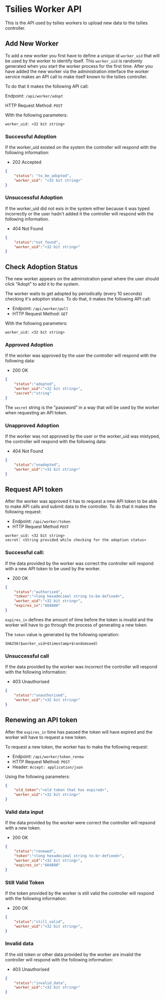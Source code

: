 # Tsilies Worker API

This is the API used by tsilies workers to upload new data to the tsilies controller.

## Add New Worker
To add a new worker you first have to define a unique id `worker_uid` that will be used by the worker to identify itself. This `worker_uid` is randomly generated when you start the worker process for the first time. After you have added the new worker via the administration interface the worker service makes an API call to make itself known to the tsilies controller. 

To do that it makes the following API call: 

Endpoint: `/api/worker/adopt`

HTTP Request Method: `POST`

WIth the following parameters:

```http
worker_uid: <32 bit string>
```

### Successful Adoption
If the worker_uid existed on the system the controller will respond with the following information:

 - 202 Accepted

```json
{
    "status": "to_be_adopted",
    "worker_uid": "<32 bit string>"
}
```

### Unsuccessful Adoption
If the worker_uid did not exis in the system either because it was typed incorrectly or the user hadn't added it the controller will respond with the following information.

 - 404 Not Found

```json
{
    "status":"not_found",
    "worker_uid":"<32 bit string>"
}
```

## Check Adoption Status

The new worker appears on the administration panel where the user should click "Adopt" to add it to the system.

The worker waits to get adopted by periodically (every 10 seconds) checking it's adoption status. 
To do that, it makes the following API call:

 - Endpoint: `/api/worker/poll`
 - HTTP Request Method: `GET`

With the following parameters:

```http
worker_uid: <32 bit string>
```

### Approved Adoption

If the worker was approved by the user the controller will respond with the following data:

 - 200 OK

```json
{
    "status":"adopted",
    "worker_uid":"<32 bit string>",
    "secret":"string"
}
```
The `secret` string is the "password" in a way that will be used by the worker when requesting an API token.

### Unapproved Adoption

If the worker was not approved by the user or the worker_uid was mistyped, the controller will respond with the following data:

 - 404 Not Found

```json
{
    "status":"unadopted",
    "worker_uid":"<32 bit string>"
}
```

## Request API token

After the worker was approved it has to request a new API token to be able to make API calls and submit data to the controller. To do that it makes the following request:

 - Endpoint: `/api/worker/token`
 - HTTP Request Method `POST`

```http
worker_uid: <32 bit string>
secret: <String provided while checking for the adoption status>
```
### Successful call:
If the data provided by the worker was correct the controller will respond with a new API token to be used by the worker.

 - 200 OK

```json
{
    "status":"authorised",
    "token":"<long hexadecimal string to-be-defined>",
    "worker_uid":"<32 bit string>",
    "expires_in":"604800"
}
```
`expires_in` defines the amount of time before the token is invalid and the worker will have to go through the process of generating a new token.

The `token` value is generated by the following operation: 

`SHA256($worker_uid+$timestamp+$randomseed)`

### Unsuccessful call
If the data provided by the worker was incorrect the controller will respond with the following information:

 - 403 Unauthorised

```json
{
    "status":"unauthorised",
    "worker_uid":"<32 bit string>"
}
```
## Renewing an API token
After the `expires_in` time has passed the token will have expired and the worker will have to request a new token.

To request a new token, the worker has to make the following request:

 - Endpoint: `/api/worker/token_renew`
 - HTTP Request Method: `POST`
 - Header: `Accept: application/json`
  
Using the following parameters:
```json
{
    "old_token":"<old token that has expired>",
    "worker_uid":"<32 bit string>"
}
```

### Valid data input

If the data provided by the worker were correct the controller will repsond with a new token.

 - 200 OK

```json
{
    "status":"renewed",
    "token":"<long hexadecimal string to-br-defined>",
    "worker_uid":"<32 bit string>",
    "expires_in":"604800"
}
```

### Still Valid Token

If the token provided by the worker is still valid the controller will respond with the following information:

 - 200 OK

```json
{
    "status":"still_valid",
    "worker_uid":"<32 bit string>",
}
```

### Invalid data

If the old token or other data provided by the worker are invalid the controller will respond with the following information:

 - 403 Unauthorised

```json
{
    "status":"invalid_data",
    "worker_uid":"<32 bit string>"
}
```

